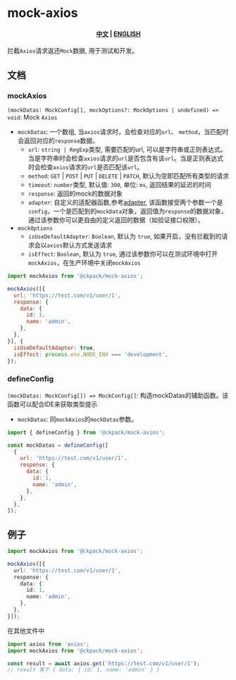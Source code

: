 # mock-axios

<h4 align="center">
  <a href="/README-ZH.md">中文</a>
  |
  <a href="/README.md">ENGLISH</a>
</h4>

拦截`Axios`请求返还`Mock`数据, 用于测试和开发。

## 文档

### mockAxios

`(mockDatas: MockConfig[], mockOptions?: MockOptions | undefined) => void`: Mock `Axios`

+ `mockDatas`: 一个数组, 当`axios`请求时，会检查对应的`url`、 `method`，当匹配时会返回对应的`response`数据。
  + `url`: `string | RegExp`类型, 需要匹配的url, 可以是字符串或正则表达式。当是字符串时会检查`axios`请求的`url`是否包含有该`url`。当是正则表达式时会检查`axios`请求的`url`是否匹配该`url`。
  + `method`: `GET` | `POST` | `PUT` | `DELETE` | `PATCH`, 默认为空即匹配所有类型的请求
  + `timeout`: `number`类型, 默认值: `300`, 单位: `ms`, 返回结果的延迟的时间
  + `response`: 返回的mock的数据对象
  + `adapter`: 自定义的适配器函数,参考[adapter](https://github.com/axios/axios/tree/master/lib/adapters), 该函数接受两个参数一个是`config`，一个是匹配到的`mockData`对象，返回值为`response`的数据对象，通过该参数你可以更自由的定义返回的数据（如验证接口权限）。
+ `mockOptions`
  + `isUseDefaultAdapter`: `Boolean`, 默认为 `true`, 如果开启，没有拦截到的请求会以`axios`默认方式发送请求
  + `isEffect`: `Boolean`, 默认为 `true`, 通过该参数你可以在测试环境中打开`mockAxios`，在生产环境中关闭`mockAxios`

```js
import mockAxios from '@ckpack/mock-axios';

mockAxios([{
  url: 'https://test.com/v1/user/1',
  response: { 
    data: { 
      id: 1,
      name: 'admin',
    }, 
  },
}], {
  isUseDefaultAdapter: true,
  isEffect: process.env.NODE_ENV === 'development',
});
```

### defineConfig

`(mockDatas: MockConfig[]) => MockConfig[]`: 构造mockDatas的辅助函数。该函数可以配合IDE来获取类型提示

+ `mockDatas`: 同`mockAxios`的`mockDatas`参数。

```js
import { defineConfig } from '@ckpack/mock-axios';

const mockDatas = defineConfig([
  {
    url: 'https://test.com/v1/user/1',
    response: {
      data: {
        id: 1,
        name: 'admin',
      },
    },
  },
]);
```

## 例子

```ts
import mockAxios from '@ckpack/mock-axios';

mockAxios([{
  url: 'https://test.com/v1/user/1',
  response: { 
    data: { 
      id: 1,
      name: 'admin',
    }, 
  },
}]);
```

在其他文件中

```ts
import axios from 'axios';
import mockAxios from '@ckpack/mock-axios';

const result = await axios.get('https://test.com/v1/user/1');
// result 等于 { data: { id: 1, name: 'admin' } }
```

